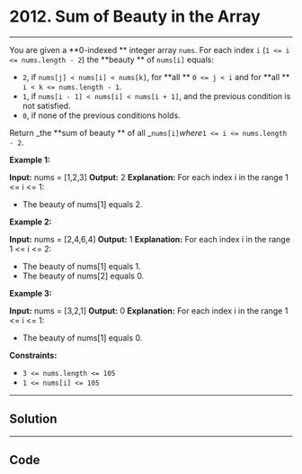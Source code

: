 # 2012. Sum of Beauty in the Array

---

You are given a **0-indexed ** integer array `nums`. For each index `i` (`1 <= i <= nums.length - 2`) the **beauty ** of `nums[i]` equals:

  * `2`, if `nums[j] < nums[i] < nums[k]`, for **all ** `0 <= j < i` and for **all ** `i < k <= nums.length - 1`.
  * `1`, if `nums[i - 1] < nums[i] < nums[i + 1]`, and the previous condition is not satisfied.
  * `0`, if none of the previous conditions holds.



Return _the **sum of beauty ** of all _`nums[i]`_where_`1 <= i <= nums.length - 2`.

 

**Example 1:**


**Input:** nums = [1,2,3]
**Output:** 2
**Explanation:** For each index i in the range 1 <= i <= 1:
- The beauty of nums[1] equals 2.


**Example 2:**


**Input:** nums = [2,4,6,4]
**Output:** 1
**Explanation:** For each index i in the range 1 <= i <= 2:
- The beauty of nums[1] equals 1.
- The beauty of nums[2] equals 0.


**Example 3:**


**Input:** nums = [3,2,1]
**Output:** 0
**Explanation:** For each index i in the range 1 <= i <= 1:
- The beauty of nums[1] equals 0.


 

**Constraints:**

  * `3 <= nums.length <= 105`
  * `1 <= nums[i] <= 105`

---

## Solution



---

## Code
```python


```